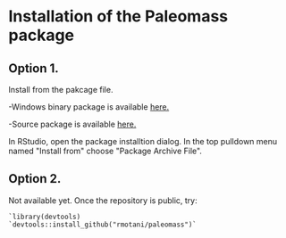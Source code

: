 # Installation of the Paleomass package

## Option 1.
Install from the pakcage file. 

-Windows binary package is available [here.](./paleomass_0.9.5.0000.zip)   

-Source package is available [here.](./paleomass_0.9.5.0000.tar.gz)

In RStudio, open the package installtion dialog. In the top pulldown menu named "Install from" choose "Package Archive File".

## Option 2.
Not available yet. Once the repository is public, try:

``` 
`library(devtools)
`devtools::install_github("rmotani/paleomass")`
```

